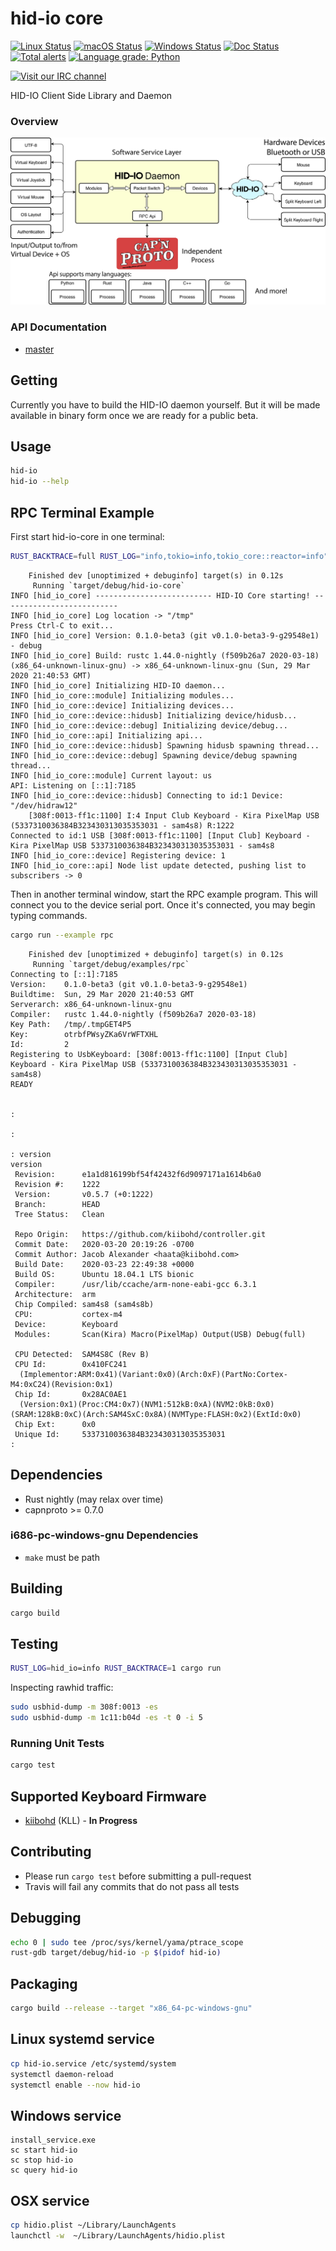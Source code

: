 # hid-io core

[![Linux Status](https://github.com/hid-io/hid-io-core/workflows/Rust%20Linux/badge.svg)](https://github.com/hid-io/hid-io-core/actions)
[![macOS Status](https://github.com/hid-io/hid-io-core/workflows/Rust%20macOS/badge.svg)](https://github.com/hid-io/hid-io-core/actions)
[![Windows Status](https://github.com/hid-io/hid-io-core/workflows/Rust%20Windows/badge.svg)](https://github.com/hid-io/hid-io-core/actions)
[![Doc Status](https://github.com/hid-io/hid-io-core/workflows/Rust%20Doc%20Deploy/badge.svg)](https://github.com/hid-io/hid-io-core/actions)
[![Total alerts](https://img.shields.io/lgtm/alerts/g/hid-io/hid-io-core.svg?logo=lgtm&logoWidth=18)](https://lgtm.com/projects/g/hid-io/hid-io-core/alerts/)
[![Language grade: Python](https://img.shields.io/lgtm/grade/python/g/hid-io/hid-io-core.svg?logo=lgtm&logoWidth=18)](https://lgtm.com/projects/g/hid-io/hid-io-core/context:python)

[![Visit our IRC channel](https://kiwiirc.com/buttons/irc.freenode.net/hid-io.png)](https://kiwiirc.com/client/irc.freenode.net/#hid-io)

HID-IO Client Side Library and Daemon

### Overview

![Overview](misc/images/HID-IO_Overview.png)

### API Documentation

* [master](https://hid-io.github.io/hid-io-core/hid_io_core/)

## Getting

Currently you have to build the HID-IO daemon yourself. But it will be made available in binary form once we are ready for a public beta.

## Usage

```bash
hid-io
hid-io --help
```

## RPC Terminal Example

First start hid-io-core in one terminal:

```bash
RUST_BACKTRACE=full RUST_LOG="info,tokio=info,tokio_core::reactor=info" cargo run
```

```
    Finished dev [unoptimized + debuginfo] target(s) in 0.12s
     Running `target/debug/hid-io-core`
INFO [hid_io_core] -------------------------- HID-IO Core starting! --------------------------
INFO [hid_io_core] Log location -> "/tmp"
Press Ctrl-C to exit...
INFO [hid_io_core] Version: 0.1.0-beta3 (git v0.1.0-beta3-9-g29548e1) - debug
INFO [hid_io_core] Build: rustc 1.44.0-nightly (f509b26a7 2020-03-18) (x86_64-unknown-linux-gnu) -> x86_64-unknown-linux-gnu (Sun, 29 Mar 2020 21:40:53 GMT)
INFO [hid_io_core] Initializing HID-IO daemon...
INFO [hid_io_core::module] Initializing modules...
INFO [hid_io_core::device] Initializing devices...
INFO [hid_io_core::device::hidusb] Initializing device/hidusb...
INFO [hid_io_core::device::debug] Initializing device/debug...
INFO [hid_io_core::api] Initializing api...
INFO [hid_io_core::device::hidusb] Spawning hidusb spawning thread...
INFO [hid_io_core::device::debug] Spawning device/debug spawning thread...
INFO [hid_io_core::module] Current layout: us
API: Listening on [::1]:7185
INFO [hid_io_core::device::hidusb] Connecting to id:1 Device: "/dev/hidraw12"
    [308f:0013-ff1c:1100] I:4 Input Club Keyboard - Kira PixelMap USB (5337310036384B323430313035353031 - sam4s8) R:1222
Connected to id:1 USB [308f:0013-ff1c:1100] [Input Club] Keyboard - Kira PixelMap USB 5337310036384B323430313035353031 - sam4s8
INFO [hid_io_core::device] Registering device: 1
INFO [hid_io_core::api] Node list update detected, pushing list to subscribers -> 0
```

Then in another terminal window, start the RPC example program. This will connect you to the device serial port.
Once it's connected, you may begin typing commands.

```bash
cargo run --example rpc
```

```
    Finished dev [unoptimized + debuginfo] target(s) in 0.12s
     Running `target/debug/examples/rpc`
Connecting to [::1]:7185
Version:    0.1.0-beta3 (git v0.1.0-beta3-9-g29548e1)
Buildtime:  Sun, 29 Mar 2020 21:40:53 GMT
Serverarch: x86_64-unknown-linux-gnu
Compiler:   rustc 1.44.0-nightly (f509b26a7 2020-03-18)
Key Path:   /tmp/.tmpGET4P5
Key:        otrbfPWsyZKa6VrWFTXHL
Id:         2
Registering to UsbKeyboard: [308f:0013-ff1c:1100] [Input Club] Keyboard - Kira PixelMap USB (5337310036384B323430313035353031 - sam4s8)
READY


:

:

: version
version
 Revision:      e1a1d816199bf54f42432f6d9097171a1614b6a0
 Revision #:    1222
 Version:       v0.5.7 (+0:1222)
 Branch:        HEAD
 Tree Status:   Clean
	
 Repo Origin:   https://github.com/kiibohd/controller.git
 Commit Date:   2020-03-20 20:19:26 -0700
 Commit Author: Jacob Alexander <haata@kiibohd.com>
 Build Date:    2020-03-23 22:49:38 +0000
 Build OS:      Ubuntu 18.04.1 LTS bionic
 Compiler:      /usr/lib/ccache/arm-none-eabi-gcc 6.3.1
 Architecture:  arm
 Chip Compiled: sam4s8 (sam4s8b)
 CPU:           cortex-m4
 Device:        Keyboard
 Modules:       Scan(Kira) Macro(PixelMap) Output(USB) Debug(full)

 CPU Detected:  SAM4S8C (Rev B)
 CPU Id:        0x410FC241
  (Implementor:ARM:0x41)(Variant:0x0)(Arch:0xF)(PartNo:Cortex-M4:0xC24)(Revision:0x1)
 Chip Id:       0x28AC0AE1
  (Version:0x1)(Proc:CM4:0x7)(NVM1:512kB:0xA)(NVM2:0kB:0x0)(SRAM:128kB:0xC)(Arch:SAM4SxC:0x8A)(NVMType:FLASH:0x2)(ExtId:0x0)
 Chip Ext:      0x0
 Unique Id:     5337310036384B323430313035353031
:
```

## Dependencies

* Rust nightly (may relax over time)
* capnproto >= 0.7.0

### i686-pc-windows-gnu Dependencies

* `make` must be path

## Building

```bash
cargo build
```

## Testing

```bash
RUST_LOG=hid_io=info RUST_BACKTRACE=1 cargo run
```

Inspecting rawhid traffic:

```bash
sudo usbhid-dump -m 308f:0013 -es
sudo usbhid-dump -m 1c11:b04d -es -t 0 -i 5
```

### Running Unit Tests

```bash
cargo test
```

## Supported Keyboard Firmware

* [kiibohd](https://github.com/kiibohd/controller) (KLL) - **In Progress**

## Contributing

* Please run `cargo test` before submitting a pull-request
* Travis will fail any commits that do not pass all tests

## Debugging

```bash
echo 0 | sudo tee /proc/sys/kernel/yama/ptrace_scope
rust-gdb target/debug/hid-io -p $(pidof hid-io)
```

## Packaging

```bash
cargo build --release --target "x86_64-pc-windows-gnu"
```

## Linux systemd service

```bash
cp hid-io.service /etc/systemd/system
systemctl daemon-reload
systemctl enable --now hid-io
```

## Windows service

```batch
install_service.exe
sc start hid-io
sc stop hid-io
sc query hid-io
```

## OSX service

```bash
cp hidio.plist ~/Library/LaunchAgents
launchctl -w  ~/Library/LaunchAgents/hidio.plist
```
